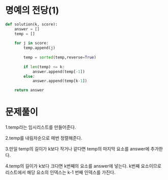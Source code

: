 # 명예의 전당(1)

~~~python
def solution(k, score):
    answer = []
    temp = []
    
    for j in score:
        temp.append(j)
        
        temp = sorted(temp,reverse=True)
        
        if len(temp) <= k:
            answer.append(temp[-1])
        else:
            answer.append(temp[k-1])

    return answer
~~~

# 문제풀이
1.temp라는 임시리스트를 만들어준다.

2.temp를 내림차순으로 매번 정렬해준다.

3.만일 temp의 길이가 k보다 작거나 같다면 temp의 마지막 요소를 answer에 추가한다.

4.temp의 길이가 k보다 크다면 k번째의 요소를 answer에 넣는다. k번째 요소이므로 리스트에서 해당 요소의 인덱스는 k-1 번째 인덱스를 가진다.
